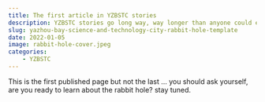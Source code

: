 ```yaml
---
title: The first article in YZBSTC stories
description: YZBSTC stories go long way, way longer than anyone could ever imagined. I stopped understanding why and now I am focused on ensuring others wouldn't go down the rabbit hole as I did.
slug: yazhou-bay-science-and-technology-city-rabbit-hole-template
date: 2022-01-05
image: rabbit-hole-cover.jpeg
categories:
    - YZBSTC
---
```


This is the first published page but not the last ... you should ask yourself, are you ready to learn about the rabbit hole? stay tuned.